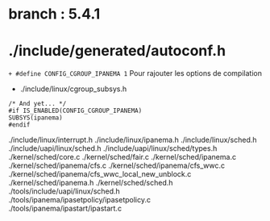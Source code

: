 # branch : 5.4.1
# ./include/generated/autoconf.h
`+ #define CONFIG_CGROUP_IPANEMA 1`
Pour rajouter les options de compilation

+ ./include/linux/cgroup_subsys.h
```
/* And yet... */
#if IS_ENABLED(CONFIG_CGROUP_IPANEMA)
SUBSYS(ipanema)
#endif

```

./include/linux/interrupt.h
./include/linux/ipanema.h
./include/linux/sched.h
./include/uapi/linux/sched.h
./include/uapi/linux/sched/types.h
./kernel/sched/core.c
./kernel/sched/fair.c
./kernel/sched/ipanema.c
./kernel/sched/ipanema/cfs.c
./kernel/sched/ipanema/cfs_wwc.c
./kernel/sched/ipanema/cfs_wwc_local_new_unblock.c
./kernel/sched/ipanema.h
./kernel/sched/sched.h
./tools/include/uapi/linux/sched.h
./tools/ipanema/ipasetpolicy/ipasetpolicy.c
./tools/ipanema/ipastart/ipastart.c
